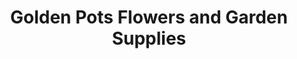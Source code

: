 ---
title: "Golden Pots Flowers and Garden Supplies"
url: /san-jose-del-monte-city/golden-pots-flowers-and-garden-supplies/
shop: garden centre
---